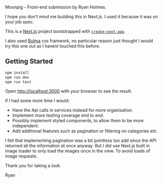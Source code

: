 Moonpig - Front-end submission by Ryan Holmes.

I hope you don't mind me building this in Next.js. I used it because it was on your job spec.

This is a [Next.js](https://nextjs.org/) project bootstrapped with [`create-next-app`](https://github.com/vercel/next.js/tree/canary/packages/create-next-app).

I also used [Bulma](https://bulma.io/) css framwork, no particular reason just thought I would try this one out as I havent touched this before.

## Getting Started

```bash
npm install
npm run dev
npm run test
```

Open [http://localhost:3000](http://localhost:3000) with your browser to see the result.

If I had some more time I would:

* Have the Api calls in services instead for more organisation.
* Implement more testing coverage end to end.
* Possibly implement styled components, to allow them to be more independent.
* Add additional features such as pagination or filtering on categories etc.

I felt that implementing pagination was a bit pointless too add since the API returned all the information at once anyway. But I did use Next.js built in image loader to only load the images once in the view. To avoid loads of image requests.

Thank you for taking a look

Ryan

